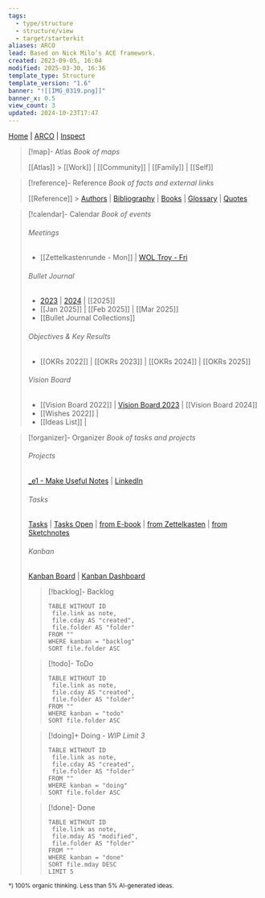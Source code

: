 ```yaml
---
tags:
  - type/structure
  - structure/view
  - target/starterkit
aliases: ARCO
lead: Based on Nick Milo’s ACE framework.
created: 2023-09-05, 16:04
modified: 2025-03-30, 16:36
template_type: Structure
template_version: "1.6"
banner: "![[IMG_0319.png]]"
banner_x: 0.5
view_count: 3
updated: 2024-10-23T17:47
---
```


[Home](Home.md) | [ARCO](ARCO%20View.md) |  [Inspect](Inspect%20View.md) 
<!-- Main STRUCTURE of my content -->
> [!map]- Atlas
> _Book of maps_
>
>[[Atlas]] > [[Work]] | [[Community]] | [[Family]] | [[Self]] 
> 

> [!reference]- Reference
> _Book of facts and external links_
>
> [[Reference]] > [Authors](Authors.md) | [Bibliography](Bibliography.md) | [Books](Books.md) | [Glossary](Glossary.md) | [Quotes](Quotes.md)

> [!calendar]- Calendar
> _Book of events_
>
>###### Meetings
>- [[Zettelkastenrunde - Mon]] | [WOL Troy - Fri](WOL%20Circle%202024.md)
>
>###### Bullet Journal
>
>- [2023](2023.md) | [2024](2024.md) | [[2025]]
>- [[Jan 2025]] | [[Feb 2025]] | [[Mar 2025]]
>- [[Bullet Journal Collections]]
>
>###### Objectives & Key Results
>- [[OKRs 2022]] | [[OKRs 2023]] | [[OKRs 2024]] | [[OKRs 2025]]
>
>###### Vision Board
>- [[Vision Board 2022]] | [Vision Board 2023](Vision%20Board%202023.md) | [[Vision Board 2024]]
>- [[Wishes 2022]] | 
>- [[Ideas List]] | 

> [!organizer]- Organizer
> _Book of tasks and projects_
>
> ###### Projects
> [_e1 - Make Useful Notes](_e1%20-%20Make%20Useful%20Notes.md) | [LinkedIn](LinkedIn%20Log.md)
> 
> ###### Tasks
> [Tasks](Tasks.md) |  [Tasks Open](Tasks%20Open.md) | [from E-book](Tasks%20from%20E-book.md) | [from Zettelkasten](Tasks%20-%20Zettelkasten.md) | [from Sketchnotes](Tasks%20-%20Sketchnotes.md)
> 
> ###### Kanban
> [Kanban Board](Kanban%20Board.md) | [Kanban Dashboard](Kanban%20Dashboard.canvas)
>
>> [!backlog]- Backlog
>>```dataview
>>TABLE WITHOUT ID
>>	file.link as note,
>>	file.cday AS "created", 
>>	file.folder AS "folder" 
>>FROM "" 
>>WHERE kanban = "backlog"
>>SORT file.folder ASC
>>```
>
>>[!todo]- ToDo
>>```dataview
>>TABLE WITHOUT ID
>>	file.link as note,
>>	file.cday AS "created", 
>>	file.folder AS "folder" 
>>FROM "" 
>>WHERE kanban = "todo"
>>SORT file.folder ASC
>>```
>
>>[!doing]+ Doing - _WIP Limit 3_
>>```dataview
>>TABLE WITHOUT ID
>>	file.link as note,
>>	file.cday AS "created", 
>>	file.folder AS "folder" 
>>FROM "" 
>>WHERE kanban = "doing"
>>SORT file.folder ASC
>>```
>
>>[!done]- Done
>>```dataview
>>TABLE WITHOUT ID
>>	file.link as note,
>>	file.mday AS "modified", 
>>	file.folder AS "folder" 
>>FROM "" 
>>WHERE kanban = "done"
>>SORT file.mday DESC
>>LIMIT 5
>>```
>

<small>*) 100% organic thinking. Less than 5% AI-generated ideas.</small>